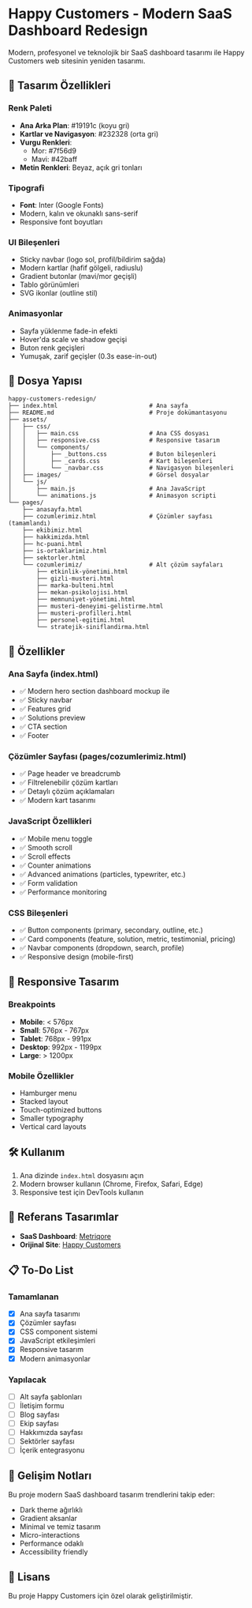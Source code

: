 # Happy Customers - Modern SaaS Dashboard Redesign

Modern, profesyonel ve teknolojik bir SaaS dashboard tasarımı ile Happy Customers web sitesinin yeniden tasarımı.

## 🚀 Tasarım Özellikleri

### Renk Paleti

- **Ana Arka Plan**: #19191c (koyu gri)
- **Kartlar ve Navigasyon**: #232328 (orta gri)
- **Vurgu Renkleri**:
  - Mor: #7f56d9
  - Mavi: #42baff
- **Metin Renkleri**: Beyaz, açık gri tonları

### Tipografi

- **Font**: Inter (Google Fonts)
- Modern, kalın ve okunaklı sans-serif
- Responsive font boyutları

### UI Bileşenleri

- Sticky navbar (logo sol, profil/bildirim sağda)
- Modern kartlar (hafif gölgeli, radiuslu)
- Gradient butonlar (mavi/mor geçişli)
- Tablo görünümleri
- SVG ikonlar (outline stil)

### Animasyonlar

- Sayfa yüklenme fade-in efekti
- Hover'da scale ve shadow geçişi
- Buton renk geçişleri
- Yumuşak, zarif geçişler (0.3s ease-in-out)

## 📁 Dosya Yapısı

```
happy-customers-redesign/
├── index.html                          # Ana sayfa
├── README.md                           # Proje dokümantasyonu
├── assets/
│   ├── css/
│   │   ├── main.css                    # Ana CSS dosyası
│   │   ├── responsive.css              # Responsive tasarım
│   │   └── components/
│   │       ├── _buttons.css            # Buton bileşenleri
│   │       ├── _cards.css              # Kart bileşenleri
│   │       └── _navbar.css             # Navigasyon bileşenleri
│   ├── images/                         # Görsel dosyalar
│   └── js/
│       ├── main.js                     # Ana JavaScript
│       └── animations.js               # Animasyon scripti
└── pages/
    ├── anasayfa.html
    ├── cozumlerimiz.html               # Çözümler sayfası (tamamlandı)
    ├── ekibimiz.html
    ├── hakkimizda.html
    ├── hc-puani.html
    ├── is-ortaklarimiz.html
    ├── sektorler.html
    └── cozumlerimiz/                   # Alt çözüm sayfaları
        ├── etkinlik-yönetimi.html
        ├── gizli-musteri.html
        ├── marka-bulteni.html
        ├── mekan-psikolojisi.html
        ├── memnuniyet-yönetimi.html
        ├── musteri-deneyimi-gelistirme.html
        ├── musteri-profilleri.html
        ├── personel-egitimi.html
        └── stratejik-siniflandirma.html
```

## 🎯 Özellikler

### Ana Sayfa (index.html)

- ✅ Modern hero section dashboard mockup ile
- ✅ Sticky navbar
- ✅ Features grid
- ✅ Solutions preview
- ✅ CTA section
- ✅ Footer

### Çözümler Sayfası (pages/cozumlerimiz.html)

- ✅ Page header ve breadcrumb
- ✅ Filtrelenebilir çözüm kartları
- ✅ Detaylı çözüm açıklamaları
- ✅ Modern kart tasarımı

### JavaScript Özellikleri

- ✅ Mobile menu toggle
- ✅ Smooth scroll
- ✅ Scroll effects
- ✅ Counter animations
- ✅ Advanced animations (particles, typewriter, etc.)
- ✅ Form validation
- ✅ Performance monitoring

### CSS Bileşenleri

- ✅ Button components (primary, secondary, outline, etc.)
- ✅ Card components (feature, solution, metric, testimonial, pricing)
- ✅ Navbar components (dropdown, search, profile)
- ✅ Responsive design (mobile-first)

## 📱 Responsive Tasarım

### Breakpoints

- **Mobile**: < 576px
- **Small**: 576px - 767px
- **Tablet**: 768px - 991px
- **Desktop**: 992px - 1199px
- **Large**: > 1200px

### Mobile Özellikler

- Hamburger menu
- Stacked layout
- Touch-optimized buttons
- Smaller typography
- Vertical card layouts

## 🛠 Kullanım

1. Ana dizinde `index.html` dosyasını açın
2. Modern browser kullanın (Chrome, Firefox, Safari, Edge)
3. Responsive test için DevTools kullanın

## 🎨 Referans Tasarımlar

- **SaaS Dashboard**: [Metriqore](https://metriqore.netlify.app/)
- **Orijinal Site**: [Happy Customers](https://happycustomers.com.tr/)

## 📋 To-Do List

### Tamamlanan

- [x] Ana sayfa tasarımı
- [x] Çözümler sayfası
- [x] CSS component sistemi
- [x] JavaScript etkileşimleri
- [x] Responsive tasarım
- [x] Modern animasyonlar

### Yapılacak

- [ ] Alt sayfa şablonları
- [ ] İletişim formu
- [ ] Blog sayfası
- [ ] Ekip sayfası
- [ ] Hakkımızda sayfası
- [ ] Sektörler sayfası
- [ ] İçerik entegrasyonu

## 🚀 Gelişim Notları

Bu proje modern SaaS dashboard tasarım trendlerini takip eder:

- Dark theme ağırlıklı
- Gradient aksanlar
- Minimal ve temiz tasarım
- Micro-interactions
- Performance odaklı
- Accessibility friendly

## 📄 Lisans

Bu proje Happy Customers için özel olarak geliştirilmiştir.
